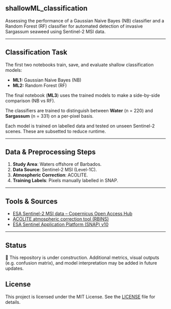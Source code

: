## shallowML_classification
Assessing the performance of a Gaussian Naive Bayes (NB) classifier and a Random Forest (RF) classifier for automated detection of invasive Sargassum seaweed using Sentinel-2 MSI data.

---

## Classification Task

The first two notebooks train, save, and evaluate shallow classification models:
- **ML1:** Gaussian Naive Bayes (NB)
- **ML2:** Random Forest (RF)

The final notebook (**ML3**) uses the trained models to make a side-by-side comparison (NB vs RF).

The classifiers are trained to distinguish between **Water** (n = 220) and **Sargassum** (n = 331) on a per-pixel basis.

Each model is trained on labelled data and tested on unseen Sentinel-2 scenes. These are subsetted to reduce runtime.

---

## Data & Preprocessing Steps

1. **Study Area**: Waters offshore of Barbados.  
2. **Data Source**: Sentinel-2 MSI (Level-1C).  
3. **Atmospheric Correction**: ACOLITE.
4. **Training Labels**: Pixels manually labelled in SNAP.

---

## Tools & Sources

- [ESA Sentinel-2 MSI data – Copernicus Open Access Hub](https://dataspace.copernicus.eu)
- [ACOLITE atmospheric correction tool (RBINS)](https://github.com/acolite/acolite/releases/tag/20250114.0)
- [ESA Sentinel Application Platform (SNAP) v10](https://step.esa.int/main/download/snap-download/)

---

## Status

🚧 This repository is under construction. Additional metrics, visual outputs (e.g. confusion matrix), and model interpretation may be added in future updates.


## License

This project is licensed under the MIT License. See the [LICENSE](LICENSE) file for details.
